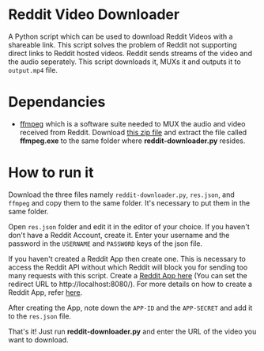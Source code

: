 # Reddit Video Downloader

A Python script which can be used to download Reddit Videos with a shareable link. This script solves the problem of Reddit not supporting direct links to Reddit hosted videos. Reddit sends streams of the video and the audio seperately. This script downloads it, MUXs it and outputs it to `output.mp4` file.

# Dependancies

- [ffmpeg](https://www.ffmpeg.org/) which is a software suite needed to MUX the audio and video received from Reddit. Download [this zip file](https://ffmpeg.zeranoe.com/builds/win64/static/ffmpeg-20191101-53c21c2-win64-static.zip) and extract the file called **ffmpeg.exe** to the same folder where **reddit-downloader.py** resides.

# How to run it

Download the three files namely `reddit-downloader.py`, `res.json`, and `ffmpeg` and copy them to the same folder. It's necessary to put them in the same folder.

Open `res.json` folder and edit it in the editor of your choice. If you haven't don't have a Reddit Account, create it. Enter your username and the password in the `USERNAME` and `PASSWORD` keys of the json file.

If you haven't created a Reddit App then create one. This is necessary to access the Reddit API without which Reddit will block you for sending too many requests with this script. Create a [Reddit App here](https://www.reddit.com/prefs/apps/) (You can set the redirect URL to http://localhost:8080/). For more details on how to create a Reddit App, refer [here](https://alpscode.com/blog/how-to-use-reddit-api/).

After creating the App, note down the `APP-ID` and the `APP-SECRET` and add it to the `res.json` file.

That's it! Just run **reddit-downloader.py** and enter the URL of the video you want to download.
